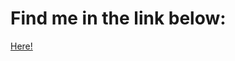 # Find me in the link below:

<a href='https://compassionate-ride-80821f.netlify.app/' target='black'>Here!<a>

